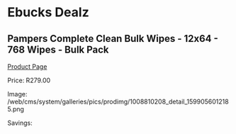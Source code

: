 
# Ebucks Dealz
## Pampers Complete Clean Bulk Wipes - 12x64 - 768 Wipes - Bulk Pack
[Product Page](https://www.ebucks.com/web/shop/productSelected.do?prodId=1008810208&catId=1186088243)

Price: R279.00

Image: /web/cms/system/galleries/pics/prodimg/1008810208_detail_1599056012185.png

Savings: 


	